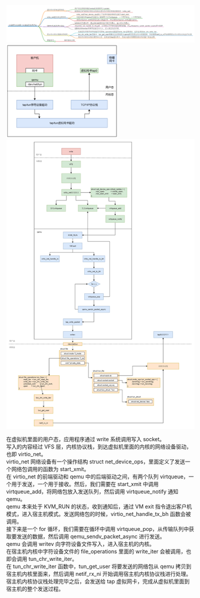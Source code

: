 
<img src="https://github.com/Yongli-Lisa/Linux-Notes1/blob/a25671191206a49597f187248907bb0dfe05c244/Img/%E8%99%9A%E6%8B%9F%E5%8C%96/%E7%BD%91%E7%BB%9C%E8%99%9A%E6%8B%9F%E5%8C%96.PNG" width="1000px">  




<img src="https://github.com/Yongli-Lisa/Linux-Notes1/blob/a25671191206a49597f187248907bb0dfe05c244/Img/%E8%99%9A%E6%8B%9F%E5%8C%96/%E7%BD%91%E7%BB%9C%E8%99%9A%E6%8B%9F%E5%8C%96%E5%9B%BE%E8%A7%A3.PNG" width="300px">  






<img src="https://github.com/Yongli-Lisa/Linux-Notes1/blob/a25671191206a49597f187248907bb0dfe05c244/Img/%E8%99%9A%E6%8B%9F%E5%8C%96/%E7%BD%91%E7%BB%9C%E8%99%9A%E6%8B%9F%E5%8C%96%E8%BF%87%E7%A8%8B.jpg" width="1000px">  


在虚拟机里面的用户态，应用程序通过 write 系统调用写入 socket。  
写入的内容经过 VFS 层，内核协议栈，到达虚拟机里面的内核的网络设备驱动，也即 virtio_net。  
virtio_net 网络设备有一个操作结构 struct net_device_ops，里面定义了发送一个网络包调用的函数为 start_xmit。  
在 virtio_net 的前端驱动和 qemu 中的后端驱动之间，有两个队列 virtqueue，一个用于发送，一个用于接收。然后，我们需要在 start_xmit 中调用 virtqueue_add，将网络包放入发送队列，然后调用 virtqueue_notify 通知 qemu。  
qemu 本来处于 KVM_RUN 的状态，收到通知后，通过 VM exit 指令退出客户机模式，进入宿主机模式。发送网络包的时候，virtio_net_handle_tx_bh 函数会被调用。  
接下来是一个 for 循环，我们需要在循环中调用 virtqueue_pop，从传输队列中获取要发送的数据，然后调用 qemu_sendv_packet_async 进行发送。  
qemu 会调用 writev 向字符设备文件写入，进入宿主机的内核。  
在宿主机内核中字符设备文件的 file_operations 里面的 write_iter 会被调用，也即会调用 tun_chr_write_iter。  
在 tun_chr_write_iter 函数中，tun_get_user 将要发送的网络包从 qemu 拷贝到宿主机内核里面来，然后调用 netif_rx_ni 开始调用宿主机内核协议栈进行处理。  
宿主机内核协议栈处理完毕之后，会发送给 tap 虚拟网卡，完成从虚拟机里面到宿主机的整个发送过程。
